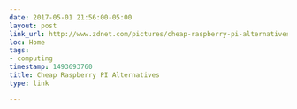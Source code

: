 ```yaml
---
date: 2017-05-01 21:56:00-05:00
layout: post
link_url: http://www.zdnet.com/pictures/cheap-raspberry-pi-alternatives/
loc: Home
tags:
- computing
timestamp: 1493693760
title: Cheap Raspberry PI Alternatives
type: link

---
```

